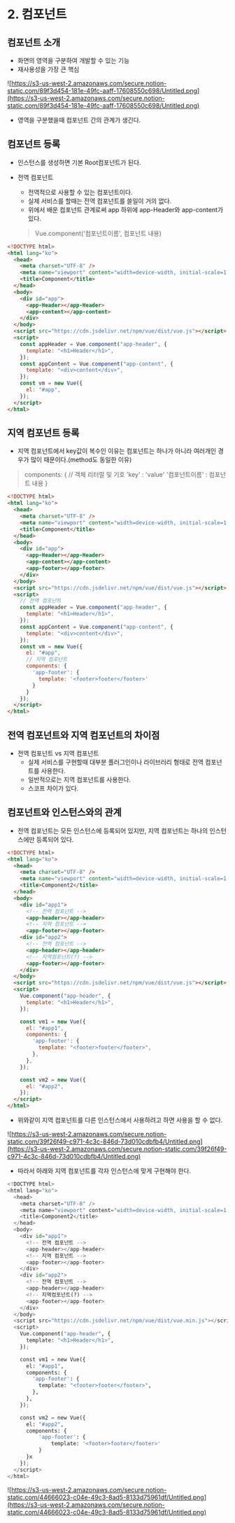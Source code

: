 # 2. 컴포넌트

## 컴포넌트 소개

- 화면의 영역을 구분하여 개발할 수 있는 기능
- 재사용성을 가장 큰 핵심

![https://s3-us-west-2.amazonaws.com/secure.notion-static.com/89f3d454-181e-49fc-aaff-17608550c698/Untitled.png](https://s3-us-west-2.amazonaws.com/secure.notion-static.com/89f3d454-181e-49fc-aaff-17608550c698/Untitled.png)

- 영역을 구분했을때 컴포넌트 간의 관계가 생긴다.

## 컴포넌트 등록

- 인스턴스를 생성하면 기본 Root컴포넌트가 된다.
- 전역 컴포넌트
    - 전역적으로 사용할 수 있는 컴포넌트이다.
    - 실제 서비스를 할때는 전역 컴포넌트를 쓸일이 거의 없다.
    - 위에서 배운 컴포넌트 관계로써 app 하위에 app-Header와 app-content가 있다.

    > Vue.component('컴포넌트이름', 컴포넌트 내용)

```html
<!DOCTYPE html>
<html lang="ko">
  <head>
    <meta charset="UTF-8" />
    <meta name="viewport" content="width=device-width, initial-scale=1.0" />
    <title>Component</title>
  </head>
  <body>
    <div id="app">
      <app-Header></app-Header>
      <app-content></app-content>
    </div>
  </body>
  <script src="https://cdn.jsdelivr.net/npm/vue/dist/vue.js"></script>
  <script>
    const appHeader = Vue.component("app-header", {
      template: "<h1>Header</h1>",
    });
    const appContent = Vue.component("app-content", {
      template: "<div>content</div>",
    });
    const vm = new Vue({
      el: "#app",
    });
  </script>
</html>
```

## 지역 컴포넌트 등록

- 지역 컴포넌트에서 key값이 복수인 이유는 컴포넌트는 하나가 아니라 여러개인 경우가 많이 때문이다.(method도 동일한 이유)

> components: { // 객체 리터럴 및 기호
'key' : 'value'
'컴포넌트이름' : 컴포넌트 내용
}

```html
<!DOCTYPE html>
<html lang="ko">
  <head>
    <meta charset="UTF-8" />
    <meta name="viewport" content="width=device-width, initial-scale=1.0" />
    <title>Component</title>
  </head>
  <body>
    <div id="app">
      <app-Header></app-Header>
      <app-content></app-content>
      <app-footer></app-footer>
    </div>
  </body>
  <script src="https://cdn.jsdelivr.net/npm/vue/dist/vue.js"></script>
  <script>
    // 전역 컴포넌트
    const appHeader = Vue.component("app-header", {
      template: "<h1>Header</h1>",
    });
    const appContent = Vue.component("app-content", {
      template: "<div>content</div>",
    });
    const vm = new Vue({
      el: "#app",
      // 지역 컴포넌트
      components: {
        'app-footer': {
          template: '<footer>footer</footer>'
        }
      }
    });
  </script>
</html>
```

## 전역 컴포넌트와 지역 컴포넌트의 차이점

- 전역 컴포넌트 vs 지역 컴포넌트
    - 실제 서비스를 구현할때 대부분 플러그인이나 라이브러리 형태로 전역 컴포넌트를 사용한다.
    - 일반적으로는 지역 컴포넌트를 사용한다.
    - 스코프 차이가 있다.

## 컴포넌트와 인스턴스와의 관계

- 전역 컴포넌트는 모든 인스턴스에 등록되어 있지만, 지역 컴포넌트는 하나의 인스턴스에만 등록되어 있다.

```html
<!DOCTYPE html>
<html lang="ko">
  <head>
    <meta charset="UTF-8" />
    <meta name="viewport" content="width=device-width, initial-scale=1.0" />
    <title>Component2</title>
  </head>
  <body>
    <div id="app1">
      <!-- 전역 컴포넌트 -->
      <app-header></app-header>
      <!-- 지역 컴포넌트 --> 
      <app-footer></app-footer> 
    <div id="app2">
      <!-- 전역 컴포넌트 -->
      <app-header></app-header>
      <!-- 지역컴포넌트(?) --> 
      <app-footer></app-footer>
    </div>
  </body>
  <script src="https://cdn.jsdelivr.net/npm/vue/dist/vue.js"></script>
  <script>
    Vue.component("app-header", {
      template: "<h1>Header</h1>",
    });

    const vm1 = new Vue({
      el: "#app1",
      components: {
        'app-footer': {
          template: "<footer>footer</footer>",
        },
      },
    });

    const vm2 = new Vue({
      el: "#app2",
    });
  </script>
</html>
```

- 위와같이 지역 컴포넌트를 다른 인스턴스에서 사용하려고 하면 사용을 할 수 없다.

![https://s3-us-west-2.amazonaws.com/secure.notion-static.com/39f26f49-c971-4c3c-846d-73d010cdbfb4/Untitled.png](https://s3-us-west-2.amazonaws.com/secure.notion-static.com/39f26f49-c971-4c3c-846d-73d010cdbfb4/Untitled.png)

- 따라서 아래와 지역 컴포넌트를 각자 인스턴스에 맞게 구현해야 한다.

```python
<!DOCTYPE html>
<html lang="ko">
  <head>
    <meta charset="UTF-8" />
    <meta name="viewport" content="width=device-width, initial-scale=1.0" />
    <title>Component2</title>
  </head>
  <body>
    <div id="app1">
      <!-- 전역 컴포넌트 -->
      <app-header></app-header>
      <!-- 지역 컴포넌트 --> 
      <app-footer></app-footer>
    </div> 
    <div id="app2">
      <!-- 전역 컴포넌트 -->
      <app-header></app-header>
      <!-- 지역컴포넌트(?) --> 
      <app-footer></app-footer>
    </div>
  </body>
  <script src="https://cdn.jsdelivr.net/npm/vue/dist/vue.min.js"></script>
  <script>
    Vue.component("app-header", {
      template: "<h1>Header</h1>",
    });

    const vm1 = new Vue({
      el: "#app1",
      components: {
        'app-footer': {
          template: "<footer>footer</footer>",
        },
      },
    });

    const vm2 = new Vue({
      el: "#app2",
      components: {
          'app-footer': {
              template: '<footer>footer</footer>'
          }
      }x
    });
  </script>
</html>
```

![https://s3-us-west-2.amazonaws.com/secure.notion-static.com/44666023-c04e-49c3-8ad5-8133d75961df/Untitled.png](https://s3-us-west-2.amazonaws.com/secure.notion-static.com/44666023-c04e-49c3-8ad5-8133d75961df/Untitled.png)
